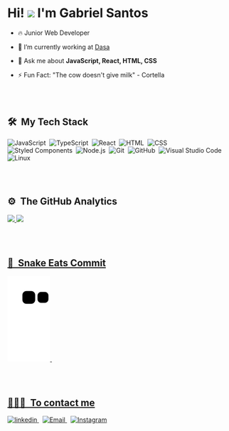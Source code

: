 <div>
  <a href"https://github.com/gabriel23i">
  
  <h1>
     Hi!
    <img id="icon-detail-preview" width="65" src="https://c.tenor.com/nebZyl8oN7IAAAAi/wave-hello.gif">
    I'm Gabriel Santos
  </h1>
</div>          

- 🔥 Junior Web Developer 

- 🔭 I’m currently working at [Dasa](https://dasa.com.br/)

- 💬 Ask me about **JavaScript, React, HTML, CSS**

- ⚡ Fun Fact: "The cow doesn't give milk" - Cortella
 
<br><br>

## 🛠 &nbsp;My Tech Stack

<div align = "left">

  ![JavaScript](https://img.shields.io/badge/-JavaScript-05122A?style=flat&logo=javascript)&nbsp;
  ![TypeScript](https://img.shields.io/badge/-TypeScript-05122A?style=flat&logo=typescript)&nbsp;
  ![React](https://img.shields.io/badge/-React-05122A?style=flat&logo=react)&nbsp;
  ![HTML](https://img.shields.io/badge/-HTML-05122A?style=flat&logo=HTML5)&nbsp;
  ![CSS](https://img.shields.io/badge/-CSS-05122A?style=flat&logo=CSS3&logoColor=1572B6)&nbsp;
  ![Styled Components](https://img.shields.io/badge/-Styled%20Components-05122A?style=flat&logo=styledcomponents)&nbsp;
  ![Node.js](https://img.shields.io/badge/-Node.js-05122A?style=flat&logo=node.js)&nbsp;
  ![Git](https://img.shields.io/badge/-Git-05122A?style=flat&logo=git)&nbsp;
  ![GitHub](https://img.shields.io/badge/-GitHub-05122A?style=flat&logo=github)&nbsp;
  ![Visual Studio Code](https://img.shields.io/badge/-Visual%20Studio%20Code-05122A?style=flat&logo=visual-studio-code&logoColor=007ACC)&nbsp;
  ![Linux](https://img.shields.io/badge/-Linux-05122A?style=flat&logo=linux)&nbsp;

</div>

<br><br>

## ⚙️ &nbsp;The GitHub Analytics

<div align = "left">
  
  <a href="https://github.com/gabriel23i">
  <img height="180em" src="https://github-readme-stats.vercel.app/api?username=gabriel23i&show_icons=true&theme=blue-green&include_all_commits=true&count_private=true">
  <img height="180em" src="https://github-readme-stats.vercel.app/api/top-langs/?username=gabriel23i&layout=compact&langs_count=16&theme=blue-green">

</div>

<br><br>

## 🐍 &nbsp;Snake Eats Commit

<div align = "left">
  
  ![Snake animation](https://github.com/Gabriel23i/Gabriel23i/blob/output/github-contribution-grid-snake.svg)&nbsp;

</div>   

<br><br>

## 👨🏾‍🦱 &nbsp;To contact me
<div align = "left">

  <a href="https://www.linkedin.com/in/gabriel-santos-23352a20a/" target="_blank">
    <img src="https://img.icons8.com/color/48/000000/linkedin.png" alt="linkedin"/>
  </a> &nbsp;
  <a href="mailto:ogabrielmb@gmail.com" target="_blank">
    <img src="https://img.icons8.com/fluency/48/000000/email-open.png" alt="Email"/>
  </a> &nbsp;
  <a href="#" target="_blank">
    <img src="https://img.icons8.com/color/48/000000/instagram-new--v1.png" alt="Instagram"/> 
  </a>
  
</div>
